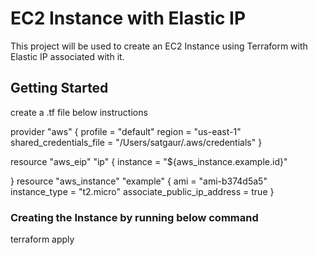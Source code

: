 # EC2 Instance with Elastic IP

This project will be used to create an EC2 Instance using Terraform with Elastic IP associated with it.

## Getting Started
create a .tf file below instructions 

provider "aws" {
  profile    = "default"
  region     = "us-east-1"
  shared_credentials_file = "/Users/satgaur/.aws/credentials"
}

resource "aws_eip" "ip" {
  instance = "${aws_instance.example.id}"

}
resource "aws_instance" "example" {
  ami           = "ami-b374d5a5"
  instance_type = "t2.micro"
  associate_public_ip_address = true
}

### Creating the Instance by running below command

terraform apply
